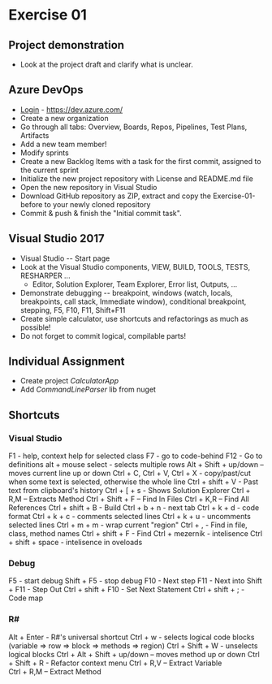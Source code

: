﻿# Exercise 01

## Project demonstration
* Look at the project draft and clarify what is unclear.
     
## Azure DevOps
* [Login](https://dev.azure.com/) - https://dev.azure.com/
* Create a new organization
* Go through all tabs: Overview, Boards, Repos, Pipelines, Test Plans, Artifacts
* Add a new team member!
* Modify sprints
* Create a new Backlog Items with a task for the first commit, assigned to the current sprint
* Initialize the new project repository with License and README.md file
* Open the new repository in Visual Studio
* Download GitHub repository as ZIP, extract and copy the Exercise-01-before to your newly cloned repository
* Commit & push & finish the "Initial commit task".

## Visual Studio 2017 
* Visual Studio -- Start page 
* Look at the Visual Studio components, VIEW, BUILD, TOOLS, TESTS, RESHARPER ...
  * Editor, Solution Explorer, Team Explorer, Error list, Outputs, ...
* Demonstrate debugging  -- breakpoint,  windows (watch, locals, breakpoints, call stack, Immediate window), conditional breakpoint, stepping, F5, F10, F11, Shift+F11 
* Create simple calculator, use shortcuts and refactorings as much as possible!
* Do not forget to commit logical, compilable parts!

## Individual Assignment 
* Create project *CalculatorApp* 
* Add *CommandLineParser* lib from nuget


## Shortcuts

### Visual Studio 
F1 - help, context help for selected class 
F7 - go to code-behind 
F12 - Go to definitions 
alt + mouse select - selects multiple rows
Alt + Shift + up/down – moves current line up or down
Ctrl + C, Ctrl + V, Ctrl + X - copy/past/cut when some text is selected, otherwise the whole line
Ctrl + shift + V - Past text from clipboard's history
Ctrl + [ + s - Shows Solution Explorer 
Ctrl + R,M – Extracts Method
Ctrl + Shift + F – Find In Files 
Ctrl + K,R – Find All References
Ctrl + shift + B - Build 
Ctrl + b + n - next tab
Ctrl + k + d - code format
Ctrl + k + c - comments selected lines
Ctrl + k + u - uncomments selected lines
Ctrl + m + m - wrap current "region" 
Ctrl + , - Find in file, class, method names
Ctrl + shift + F - Find
Ctrl + mezerník - intelisence 
Ctrl + shift + space - intelisence in oveloads

### Debug 
F5 - start debug 
Shift + F5 - stop debug 
F10 - Next step 
F11 - Next into 
Shift + F11 - Step Out 
Ctrl + shift + F10 - Set Next Statement 
Ctrl + shift + ; - Code map 

### R# 
Alt + Enter - R#'s universal shortcut
Ctrl + w - selects logical code blocks (variable => row => block => methods => region) 
Ctrl + Shift + W - unselects logical blocks
Ctrl + Alt + Shift + up/down – moves method up or down
Ctrl + Shift + R - Refactor context menu
Ctrl + R,V – Extract Variable   
Ctrl + R,M – Extract Method